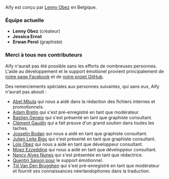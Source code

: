 Aify est conçu par [Lenny Obez](https://lennyobez.be/) en Belgique.

### Équipe actuelle

* **Lenny Obez** (créateur)
* **Jessica Ernst**
* **Erwan Perol** (graphiste)

### Merci à tous nos contributeurs

Aify n'aurait pas été possible sans les efforts de nombreuses personnes.
L'aide au développement et le support émotionel provient principalement de [notre page Facebook](https://www.facebook.com/aify.social/) et de [notre projet GitHub](https://github.com/LennyObez/Aify).

Des remerciements spéciales aux personnes suivantes, qui sans eux, Aify n'aurait pas abouti :

* [Abel Mbula]() qui nous a aidé dans la rédaction des fichiers internes et promotionnels.
* [Adam Bretin]() qui s'est pré-enregistré en tant que modérateur.
* [Bastien Geneix]() qui s'est présenté en tant que graphiste consultant.
* [Clément Gaudin]() qui a fait preuve d'un grand soutien dans toutes les taches.
* [Josselin Bodan]() qui nous a aidé en tant que graphiste consultant.
* [Julien Leite Bigo]() qui s'est présenté en tant que graphiste consultant.
* [Loïs Obez](https://github.com/concepteo) qui nous a aidé en tant que développeur consultant.
* [Moez Ezzeddine]() qui nous a aidé en tant que développeur consultant.
* [Nancy Alves Nunes]() qui s'est présentée en tant que rédactrice.
* [Quentin Saison pour]() le support émotionnel.
* [Tijl Van Den Brugghen]() qui s'est pré-enregistré en tant que modérateur et fournit ses connaissances néerlandophones dans la traduction.
